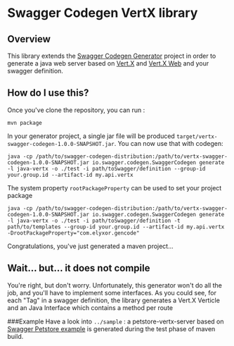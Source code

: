 # Swagger Codegen VertX library

## Overview
This library extends the [Swagger Codegen Generator](https://github.com/swagger-api/swagger-codegen#swagger-code-generator) project in order to generate a java web server based on [Vert.X](http://vertx.io) and [Vert.X Web](http://vertx.io/docs/vertx-web/java/) and your swagger definition.

## How do I use this?
Once you've clone the repository, you can run :

```
mvn package
```

In your generator project, a single jar file will be produced `target/vertx-swagger-codegen-1.0.0-SNAPSHOT.jar`.  You can now use that with codegen:

```
java -cp /path/to/swagger-codegen-distribution:/path/to/vertx-swagger-codegen-1.0.0-SNAPSHOT.jar io.swagger.codegen.SwaggerCodegen generate -l java-vertx -o ./test -i path/toSwagger/definition --group-id your.group.id --artifact-id my.api.vertx
```

The system property `rootPackageProperty` can be used to set your project package

```
java -cp /path/to/swagger-codegen-distribution:/path/to/vertx-swagger-codegen-1.0.0-SNAPSHOT.jar io.swagger.codegen.SwaggerCodegen generate -l java-vertx -o ./test -i path/toSwagger/definition -t path/to/templates --group-id your.group.id --artifact-id my.api.vertx -DrootPackageProperty="com.elyxor.gencode"
```

Congratulations, you've just generated a maven project...

## Wait... but... it does not compile
You're right, but don't worry.
Unfortunately, this generator won't do all the job, and you'll have to implement some interfaces.
As you could see, for each "Tag" in a swagger definition, the library generates a Vert.X Verticle and an Java Interface which contains a method per route


###Example
Have a look into `../sample` : a petstore-vertx-server based on [Swagger Petstore example](http://petstore.swagger.io/) is generated during the test phase of maven build.

